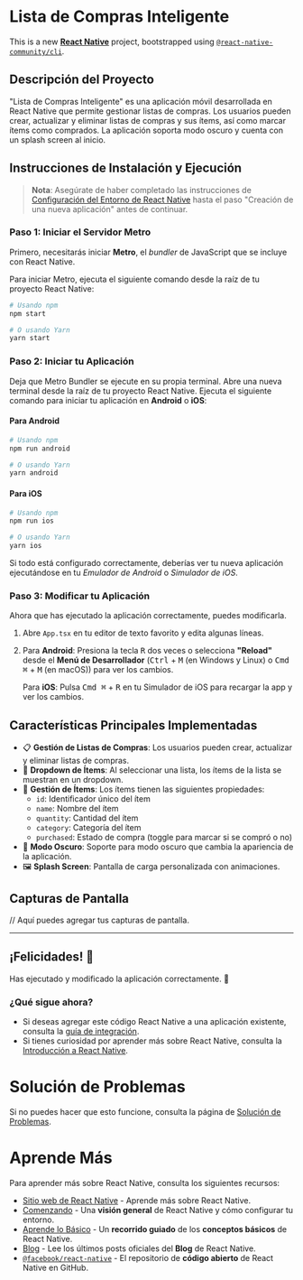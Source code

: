 
# Lista de Compras Inteligente

This is a new [**React Native**](https://reactnative.dev) project, bootstrapped using [`@react-native-community/cli`](https://github.com/react-native-community/cli).

## Descripción del Proyecto
"Lista de Compras Inteligente" es una aplicación móvil desarrollada en React Native que permite gestionar listas de compras. Los usuarios pueden crear, actualizar y eliminar listas de compras y sus ítems, así como marcar ítems como comprados. La aplicación soporta modo oscuro y cuenta con un splash screen al inicio.

## Instrucciones de Instalación y Ejecución

>**Nota**: Asegúrate de haber completado las instrucciones de [Configuración del Entorno de React Native](https://reactnative.dev/docs/environment-setup) hasta el paso "Creación de una nueva aplicación" antes de continuar.

### Paso 1: Iniciar el Servidor Metro

Primero, necesitarás iniciar **Metro**, el _bundler_ de JavaScript que se incluye con React Native.

Para iniciar Metro, ejecuta el siguiente comando desde la raíz de tu proyecto React Native:

```bash
# Usando npm
npm start

# O usando Yarn
yarn start
```

### Paso 2: Iniciar tu Aplicación

Deja que Metro Bundler se ejecute en su propia terminal. Abre una nueva terminal desde la raíz de tu proyecto React Native. Ejecuta el siguiente comando para iniciar tu aplicación en **Android** o **iOS**:

#### Para Android

```bash
# Usando npm
npm run android

# O usando Yarn
yarn android
```

#### Para iOS

```bash
# Usando npm
npm run ios

# O usando Yarn
yarn ios
```

Si todo está configurado correctamente, deberías ver tu nueva aplicación ejecutándose en tu _Emulador de Android_ o _Simulador de iOS_.

### Paso 3: Modificar tu Aplicación

Ahora que has ejecutado la aplicación correctamente, puedes modificarla.

1. Abre `App.tsx` en tu editor de texto favorito y edita algunas líneas.
2. Para **Android**: Presiona la tecla <kbd>R</kbd> dos veces o selecciona **"Reload"** desde el **Menú de Desarrollador** (<kbd>Ctrl</kbd> + <kbd>M</kbd> (en Windows y Linux) o <kbd>Cmd ⌘</kbd> + <kbd>M</kbd> (en macOS)) para ver los cambios.

   Para **iOS**: Pulsa <kbd>Cmd ⌘</kbd> + <kbd>R</kbd> en tu Simulador de iOS para recargar la app y ver los cambios.

## Características Principales Implementadas

- 📋 **Gestión de Listas de Compras**: Los usuarios pueden crear, actualizar y eliminar listas de compras.
- 🔽 **Dropdown de Ítems**: Al seleccionar una lista, los ítems de la lista se muestran en un dropdown.
- 📝 **Gestión de Ítems**: Los ítems tienen las siguientes propiedades:
  - `id`: Identificador único del ítem
  - `name`: Nombre del ítem
  - `quantity`: Cantidad del ítem
  - `category`: Categoría del ítem
  - `purchased`: Estado de compra (toggle para marcar si se compró o no)
- 🌙 **Modo Oscuro**: Soporte para modo oscuro que cambia la apariencia de la aplicación.
- 🖼 **Splash Screen**: Pantalla de carga personalizada con animaciones.

## Capturas de Pantalla

// Aquí puedes agregar tus capturas de pantalla.

---

## ¡Felicidades! :tada:

Has ejecutado y modificado la aplicación correctamente. :partying_face:

### ¿Qué sigue ahora?

- Si deseas agregar este código React Native a una aplicación existente, consulta la [guía de integración](https://reactnative.dev/docs/integration-with-existing-apps).
- Si tienes curiosidad por aprender más sobre React Native, consulta la [Introducción a React Native](https://reactnative.dev/docs/getting-started).

# Solución de Problemas

Si no puedes hacer que esto funcione, consulta la página de [Solución de Problemas](https://reactnative.dev/docs/troubleshooting).

# Aprende Más

Para aprender más sobre React Native, consulta los siguientes recursos:

- [Sitio web de React Native](https://reactnative.dev) - Aprende más sobre React Native.
- [Comenzando](https://reactnative.dev/docs/environment-setup) - Una **visión general** de React Native y cómo configurar tu entorno.
- [Aprende lo Básico](https://reactnative.dev/docs/getting-started) - Un **recorrido guiado** de los **conceptos básicos** de React Native.
- [Blog](https://reactnative.dev/blog) - Lee los últimos posts oficiales del **Blog** de React Native.
- [`@facebook/react-native`](https://github.com/facebook/react-native) - El repositorio de **código abierto** de React Native en GitHub.


